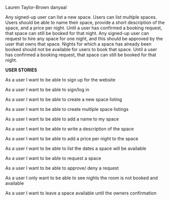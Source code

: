 Lauren Taylor-Brown
danyaal

Any signed-up user can list a new space.
Users can list multiple spaces.
Users should be able to name their space, provide a short description of the space, and a price per night.
Until a user has confirmed a booking request, that space can still be booked for that night.
Any signed-up user can request to hire any space for one night, and this should be approved by the user that owns that space.
Nights for which a space has already been booked should not be available for users to book that space.
Until a user has confirmed a booking request, that space can still be booked for that night.

**USER STORIES**

As a user
I want to be able to sign up for the website

As a user
I want to be able to sign/log in

As a user
I want to be able to create a new space listing

As a user
I want to be able to create multiple space listings

As a user
I want to be able to add a name to my space

As a user 
I want to be able to write a description of the space

As a user
I want to be able to add a price per night to the space

As a user
I want to be able to list the dates a space will be available

As a user
I want to be able to request a space

As a user
I want to be able to approve/ deny a request

As a user
I only want to be able to see nights the room is not booked and available

As a user
I want to leave a space available until the owners confirmation
